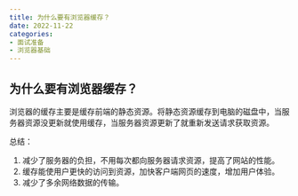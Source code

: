 ```yaml
---
title: 为什么要有浏览器缓存？
date: 2022-11-22
categories: 
- 面试准备
- 浏览器基础
---
```


## 为什么要有浏览器缓存？

浏览器的缓存主要是缓存前端的静态资源。将静态资源缓存到电脑的磁盘中，当服务器资源没更新就使用缓存，当服务器资源更新了就重新发送请求获取资源。

总结：
1. 减少了服务器的负担，不用每次都向服务器请求资源，提高了网站的性能。
2. 缓存能使用户更快的访问到资源，加快客户端网页的速度，增加用户体验。
3. 减少了多余网络数据的传输。